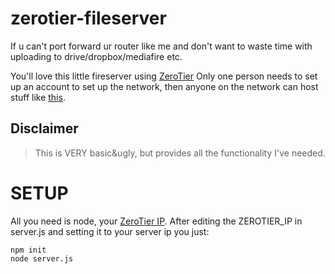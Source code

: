 # zerotier-fileserver
If u can't port forward ur router like me and don't want to waste time with uploading to drive/dropbox/mediafire etc.

You'll love this little fireserver using [ZeroTier](www.zerotier.com)
Only one person needs to set up an account to set up the network, then anyone on the network can host stuff like [this](https://github.com/Doommafia/zerotier-fileserver).

## Disclaimer
> This is VERY basic&ugly, but provides all the functionality I've needed.

# SETUP
All you need is node, your [ZeroTier IP](https://imgur.com/a/4I7SAMS).
After editing the ZEROTIER_IP in server.js and setting it to your server ip you just:
```
npm init
node server.js
```
